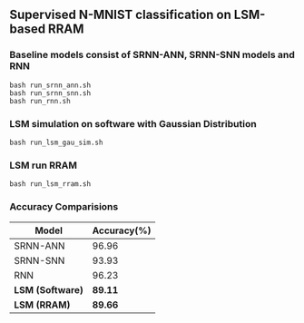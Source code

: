 ## Supervised N-MNIST classification on LSM-based RRAM


### Baseline models consist of SRNN-ANN, SRNN-SNN models and RNN
```angular2html
bash run_srnn_ann.sh
bash run_srnn_snn.sh
bash run_rnn.sh
```

### LSM simulation on software with Gaussian Distribution
```angular2html
bash run_lsm_gau_sim.sh
```

### LSM run RRAM
```angular2html
bash run_lsm_rram.sh
```

### Accuracy Comparisions

| Model          | Accuracy(%) |
|----------------|-------------|
| SRNN-ANN       | 96.96       |
| SRNN-SNN       | 93.93       |
| RNN            | 96.23       |
| **LSM (Software)** | **89.11**       |
| **LSM (RRAM)**     | **89.66**       |


